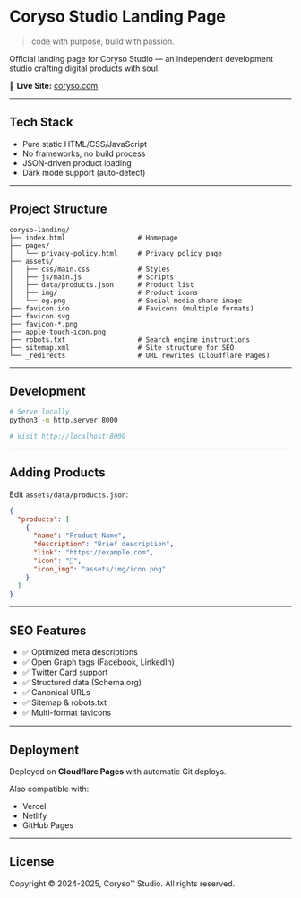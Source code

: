 # Coryso Studio Landing Page

> code with purpose, build with passion.

Official landing page for Coryso Studio — an independent development studio crafting digital products with soul.

🔗 **Live Site:** [coryso.com](https://coryso.com)

---

## Tech Stack

- Pure static HTML/CSS/JavaScript
- No frameworks, no build process
- JSON-driven product loading
- Dark mode support (auto-detect)

---

## Project Structure

```
coryso-landing/
├── index.html                  # Homepage
├── pages/
│   └── privacy-policy.html     # Privacy policy page
├── assets/
│   ├── css/main.css            # Styles
│   ├── js/main.js              # Scripts
│   ├── data/products.json      # Product list
│   ├── img/                    # Product icons
│   └── og.png                  # Social media share image
├── favicon.ico                 # Favicons (multiple formats)
├── favicon.svg
├── favicon-*.png
├── apple-touch-icon.png
├── robots.txt                  # Search engine instructions
├── sitemap.xml                 # Site structure for SEO
└── _redirects                  # URL rewrites (Cloudflare Pages)
```

---

## Development

```bash
# Serve locally
python3 -m http.server 8000

# Visit http://localhost:8000
```

---

## Adding Products

Edit `assets/data/products.json`:

```json
{
  "products": [
    {
      "name": "Product Name",
      "description": "Brief description",
      "link": "https://example.com",
      "icon": "🎯",
      "icon_img": "assets/img/icon.png"
    }
  ]
}
```

---

## SEO Features

- ✅ Optimized meta descriptions
- ✅ Open Graph tags (Facebook, LinkedIn)
- ✅ Twitter Card support
- ✅ Structured data (Schema.org)
- ✅ Canonical URLs
- ✅ Sitemap & robots.txt
- ✅ Multi-format favicons

---

## Deployment

Deployed on **Cloudflare Pages** with automatic Git deploys.

Also compatible with:
- Vercel
- Netlify
- GitHub Pages

---

## License

Copyright © 2024-2025, Coryso™ Studio. All rights reserved.
